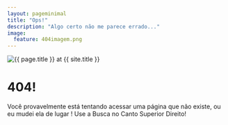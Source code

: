 ```yaml
---
layout: pageminimal
title: "Ops!"
description: "Algo certo não me parece errado..."
image:
  feature: 404imagem.png
---  
```

<div class="text-center">
<img src="{{ site.url }}/images/404.gif" alt="{{ page.title }} at {{ site.title }}">
</div>
<div class="text-center">
	<h1>404!</h1>
	<p>Você provavelmente está tentando acessar uma página que não existe, ou eu mudei ela de lugar ! Use a Busca no Canto Superior Direito!</p>
</div>
